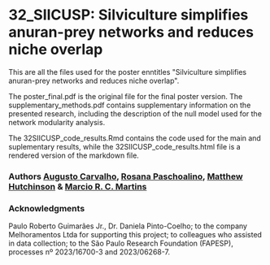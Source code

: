 # 32_SIICUSP: Silviculture simplifies anuran-prey networks and reduces niche overlap

This are all the files used for the poster enntitles "Silviculture simplifies anuran-prey networks and reduces niche overlap".

The poster_final.pdf is the original file for the final poster version.
The supplementary_methods.pdf contains supplementary information on the presented research, including the description of the null model used for the network modularity analysis.

The 32SIICUSP_code_results.Rmd contains the code used for the main and suplementary results, while the 32SIICUSP_code_results.html file is a rendered version of the markdown file.

### Authors [Augusto Carvalho](http://lattes.cnpq.br/8032444813126291), [Rosana Paschoalino](http://lattes.cnpq.br/9174513331843439), [Matthew Hutchinson](https://www.herdlab.org/) & [Marcio R. C. Martins](http://lattes.cnpq.br/2694901201572235)

### Acknowledgments

Paulo Roberto Guimarães Jr., Dr. Daniela Pinto-Coelho; to the company Melhoramentos Ltda for supporting this project; to colleagues who assisted in data collection; to the São Paulo Research Foundation (FAPESP), processes nº 2023/16700-3 and 2023/06268-7.

